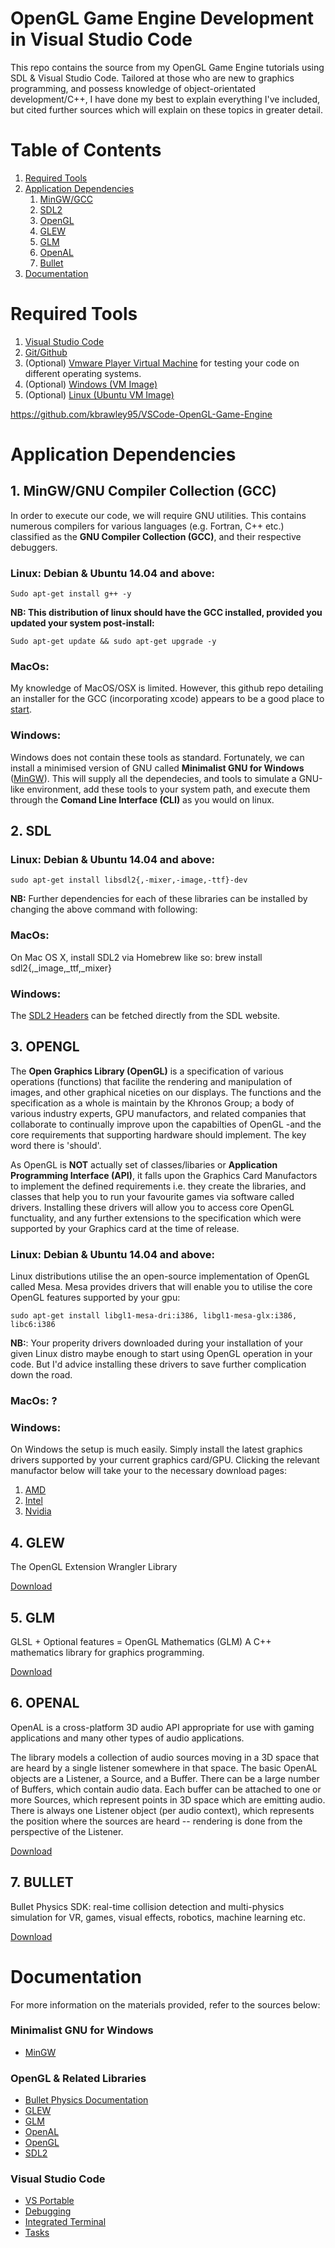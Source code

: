 # OpenGL Game Engine Development in Visual Studio Code

This repo contains the source from my OpenGL Game Engine tutorials using SDL &amp; Visual Studio Code. Tailored at those who are new to graphics programming, and possess knowledge of object-orientated development/C++, I have done my best to explain everything I've included, but cited further sources which will explain on these topics in greater detail.

# Table of Contents
1. [Required Tools](#tools)
2. [Application Dependencies](#dependencies)
    1. [MinGW/GCC](#gcc)
    2. [SDL2](#sdl)
    3. [OpenGL](#opengl)
    4. [GLEW](#glew)
    5. [GLM](#glm)
    6. [OpenAL](#openal)
    7. [Bullet](#bullet)
3. [Documentation](#documentation)

# Required Tools <a name="tools"></a>

1. [Visual Studio Code](https://code.visualstudio.com/)
2. [Git/Github](https://desktop.github.com/)
3. (Optional) [Vmware Player Virtual Machine](https://www.vmware.com/products/player/playerpro-evaluation.html) for testing your code on different operating systems.
4. (Optional) [Windows (VM Image)](https://developer.microsoft.com/en-us/microsoft-edge/tools/vms/)
5. (Optional) [Linux (Ubuntu VM Image)](https://www.ubuntu.com/download/desktop)

https://github.com/kbrawley95/VSCode-OpenGL-Game-Engine
# Application Dependencies <a name="dependencies"></a>

## 1. MinGW/GNU Compiler Collection (GCC) <a name="gcc"></a>

In order to execute our code, we will require GNU utilities. This contains numerous compilers for various languages (e.g. Fortran, C++ etc.) classified as the **GNU Compiler Collection (GCC)**, and their respective debuggers.

### Linux: Debian & Ubuntu 14.04 and above: 

```
Sudo apt-get install g++ -y
```

**NB: This distribution of linux should have the GCC installed, provided you updated your system post-install:**

```
Sudo apt-get update && sudo apt-get upgrade -y
```

### MacOs: 
My knowledge of MacOS/OSX is limited. However, this github repo detailing an installer for the GCC (incorporating xcode) appears to be a good place to [start](https://github.com/kennethreitz/osx-gcc-installer).

### Windows: 
Windows does not contain these tools as standard. Fortunately, we can install a minimised version of GNU called **Minimalist GNU for Windows** ([MinGW](https://sourceforge.net/projects/mingw/files/latest/download?source=files)). This will supply all the dependecies, and tools to simulate a GNU-like environment, add these tools to your system path, and execute them through the **Comand Line Interface (CLI)** as you would on linux.



## 2. SDL <a name ="sdl"></a>
### Linux: Debian & Ubuntu 14.04 and above: 

```
sudo apt-get install libsdl2{,-mixer,-image,-ttf}-dev
```

**NB:** Further dependencies for each of these libraries can be installed by changing the above command with following:




### MacOs: 

On Mac OS X, install SDL2 via Homebrew like so: brew install sdl2{,_image,_ttf,_mixer}

### Windows: 

The [SDL2 Headers](http://libsdl.org/download-2.0.php) can be fetched directly from the SDL website. 



## 3. OPENGL <a name ="opengl"></a>

The **Open Graphics Library (OpenGL)** is a specification of various operations (functions) that facilite the rendering and manipulation of images, and other graphical niceties on our displays. The functions and the specification as a whole is maintain by the Khronos Group; a body of various industry experts, GPU manufactors, and related companies that collaborate to continually improve upon the capabilties of OpenGL -and the core requirements that supporting hardware should implement. The key word there is 'should'. 

As OpenGL is **NOT** actually set of classes/libaries or **Application Programming Interface (API)**, it falls upon the Graphics Card Manufactors to implement the defined requirements i.e. they create the libraries, and classes that help you to run your favourite games via software called drivers. Installing these drivers will allow you to access core OpenGL functuality, and any further extensions to the specification which were supported by your Graphics card at the time of release. 

### Linux: Debian & Ubuntu 14.04 and above: 

Linux distributions utilise the an open-source implementation of OpenGL called Mesa. Mesa provides drivers that will enable you to utilise the core OpenGL features supported by your gpu: 

```
sudo apt-get install libgl1-mesa-dri:i386, libgl1-mesa-glx:i386, libc6:i386
```

**NB:**: Your properity drivers downloaded during your installation of your given Linux distro maybe enough to start using OpenGL operation in your code. But I'd advice installing these drivers to save further complication down the road.




### MacOs: ?


### Windows:

On Windows the setup is much easily. Simply install the latest graphics drivers supported by your current graphics card/GPU. Clicking the relevant manufactor below will take your to the necessary download pages:

1. [AMD]()
2. [Intel]()
3. [Nvidia]()


## 4. GLEW <a name ="glm"></a>

The OpenGL Extension Wrangler Library

[Download](http://glew.sourceforge.net/install.html)

## 5. GLM <a name ="glm"></a>

GLSL + Optional features = OpenGL Mathematics (GLM)
A C++ mathematics library for graphics programming. 

[Download](http://glm.g-truc.net/0.9.5/index.html)

## 6. OPENAL <a name ="openal"></a>

OpenAL is a cross-platform 3D audio API appropriate for use with gaming applications and many other types of audio applications.

The library models a collection of audio sources moving in a 3D space that are heard by a single listener somewhere in that space. The basic OpenAL objects are a Listener, a Source, and a Buffer. There can be a large number of Buffers, which contain audio data. Each buffer can be attached to one or more Sources, which represent points in 3D space which are emitting audio. There is always one Listener object (per audio context), which represents the position where the sources are heard -- rendering is done from the perspective of the Listener.

[Download](http://www.openal.org/)

## 7. BULLET <a name ="bullet"></a>

Bullet Physics SDK: real-time collision detection and multi-physics simulation for VR, games, visual effects, robotics, machine learning etc.

[Download](https://github.com/bulletphysics/bullet3/releases)


# Documentation <a name="documentation"></a>
For more information on the materials provided, refer to the sources below:

### Minimalist GNU for Windows
* [MinGW](http://mingw.org/)

### OpenGL & Related Libraries
* [Bullet Physics Documentation](https://github.com/bulletphysics/bullet3)
* [GLEW](https://github.com/nigels-com/glew#authors)
* [GLM](http://glm.g-truc.net/0.9.5/api/index.html)
* [OpenAL](http://www.openal.org/documentation/)
* [OpenGL](https://www.opengl.org/)
* [SDL2](http://wiki.libsdl.org/FrontPage)

### Visual Studio Code
* [VS Portable](http://gareth.flowers/vscode-portable/)
* [Debugging](http://code.visualstudio.com/docs/editor/debugging)
* [Integrated Terminal](https://code.visualstudio.com/docs/editor/integrated-terminal)
* [Tasks](http://code.visualstudio.com/docs/editor/tasks)
